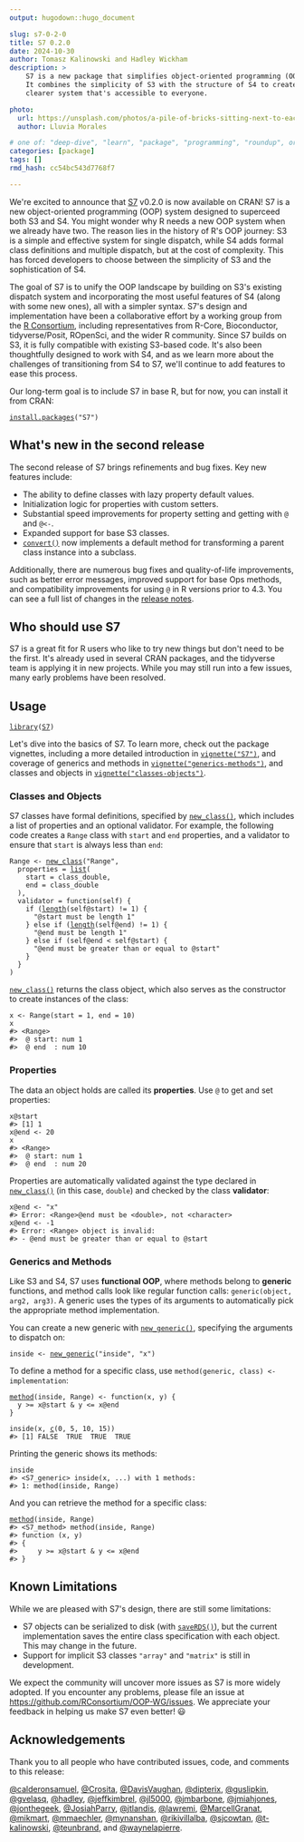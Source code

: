```yaml
---
output: hugodown::hugo_document

slug: s7-0-2-0
title: S7 0.2.0
date: 2024-10-30
author: Tomasz Kalinowski and Hadley Wickham
description: >
    S7 is a new package that simplifies object-oriented programming (OOP) in R. 
    It combines the simplicity of S3 with the structure of S4 to create a 
    clearer system that's accessible to everyone.

photo:
  url: https://unsplash.com/photos/a-pile-of-bricks-sitting-next-to-each-other-O-rCs_m4dvM
  author: Lluvia Morales

# one of: "deep-dive", "learn", "package", "programming", "roundup", or "other"
categories: [package] 
tags: []
rmd_hash: cc54bc543d7768f7

---
```


<!--
TODO:
* [ ] Look over / edit the post's title in the yaml
* [ ] Edit (or delete) the description; note this appears in the Twitter card
* [ ] Pick category and tags (see existing with [`hugodown::tidy_show_meta()`](https://rdrr.io/pkg/hugodown/man/use_tidy_post.html))
* [ ] Find photo & update yaml metadata
* [ ] Create `thumbnail-sq.jpg`; height and width should be equal
* [ ] Create `thumbnail-wd.jpg`; width should be >5x height
* [ ] [`hugodown::use_tidy_thumbnails()`](https://rdrr.io/pkg/hugodown/man/use_tidy_post.html)
* [ ] Add intro sentence, e.g. the standard tagline for the package
* [ ] [`usethis::use_tidy_thanks()`](https://usethis.r-lib.org/reference/use_tidy_thanks.html)
-->

We're excited to announce that [S7](https://rconsortium.github.io/S7/) v0.2.0 is now available on CRAN! S7 is a new object-oriented programming (OOP) system designed to superceed both S3 and S4. You might wonder why R needs a new OOP system when we already have two. The reason lies in the history of R's OOP journey: S3 is a simple and effective system for single dispatch, while S4 adds formal class definitions and multiple dispatch, but at the cost of complexity. This has forced developers to choose between the simplicity of S3 and the sophistication of S4.

The goal of S7 is to unify the OOP landscape by building on S3's existing dispatch system and incorporating the most useful features of S4 (along with some new ones), all with a simpler syntax. S7's design and implementation have been a collaborative effort by a working group from the [R Consortium](https://www.r-consortium.org), including representatives from R-Core, Bioconductor, tidyverse/Posit, ROpenSci, and the wider R community. Since S7 builds on S3, it is fully compatible with existing S3-based code. It's also been thoughtfully designed to work with S4, and as we learn more about the challenges of transitioning from S4 to S7, we'll continue to add features to ease this process.

Our long-term goal is to include S7 in base R, but for now, you can install it from CRAN:

<div class="highlight">

<pre class='chroma'><code class='language-r' data-lang='r'><span><span class='nf'><a href='https://rdrr.io/r/utils/install.packages.html'>install.packages</a></span><span class='o'>(</span><span class='s'>"S7"</span><span class='o'>)</span></span></code></pre>

</div>

## What's new in the second release

The second release of S7 brings refinements and bug fixes. Key new features include:

-   The ability to define classes with lazy property default values.
-   Initialization logic for properties with custom setters.
-   Substantial speed improvements for property setting and getting with `@` and `@<-`.
-   Expanded support for base S3 classes.
-   [`convert()`](https://rconsortium.github.io/S7/reference/convert.html) now implements a default method for transforming a parent class instance into a subclass.

Additionally, there are numerous bug fixes and quality-of-life improvements, such as better error messages, improved support for base Ops methods, and compatibility improvements for using `@` in R versions prior to 4.3. You can see a full list of changes in the [release notes](https://github.com/RConsortium/S7/blob/main/NEWS.md).

## Who should use S7

S7 is a great fit for R users who like to try new things but don't need to be the first. It's already used in several CRAN packages, and the tidyverse team is applying it in new projects. While you may still run into a few issues, many early problems have been resolved.

## Usage

<div class="highlight">

<pre class='chroma'><code class='language-r' data-lang='r'><span><span class='kr'><a href='https://rdrr.io/r/base/library.html'>library</a></span><span class='o'>(</span><span class='nv'><a href='https://github.com/rconsortium/S7/'>S7</a></span><span class='o'>)</span></span></code></pre>

</div>

Let's dive into the basics of S7. To learn more, check out the package vignettes, including a more detailed introduction in [`vignette("S7")`](https://rconsortium.github.io/OOP-WG/articles/S7.html), and coverage of generics and methods in [`vignette("generics-methods")`](https://rconsortium.github.io/OOP-WG/articles/generics-methods.html), and classes and objects in [`vignette("classes-objects")`](https://rconsortium.github.io/OOP-WG/articles/classes-objects.html).

### Classes and Objects

S7 classes have formal definitions, specified by [`new_class()`](https://rconsortium.github.io/S7/reference/new_class.html), which includes a list of properties and an optional validator. For example, the following code creates a `Range` class with `start` and `end` properties, and a validator to ensure that `start` is always less than `end`:

<div class="highlight">

<pre class='chroma'><code class='language-r' data-lang='r'><span><span class='nv'>Range</span> <span class='o'>&lt;-</span> <span class='nf'><a href='https://rconsortium.github.io/S7/reference/new_class.html'>new_class</a></span><span class='o'>(</span><span class='s'>"Range"</span>,</span>
<span>  properties <span class='o'>=</span> <span class='nf'><a href='https://rdrr.io/r/base/list.html'>list</a></span><span class='o'>(</span></span>
<span>    start <span class='o'>=</span> <span class='nv'>class_double</span>,</span>
<span>    end <span class='o'>=</span> <span class='nv'>class_double</span></span>
<span>  <span class='o'>)</span>,</span>
<span>  validator <span class='o'>=</span> <span class='kr'>function</span><span class='o'>(</span><span class='nv'>self</span><span class='o'>)</span> <span class='o'>&#123;</span></span>
<span>    <span class='kr'>if</span> <span class='o'>(</span><span class='nf'><a href='https://rdrr.io/r/base/length.html'>length</a></span><span class='o'>(</span><span class='nv'>self</span><span class='o'>@</span><span class='nv'>start</span><span class='o'>)</span> <span class='o'>!=</span> <span class='m'>1</span><span class='o'>)</span> <span class='o'>&#123;</span></span>
<span>      <span class='s'>"@start must be length 1"</span></span>
<span>    <span class='o'>&#125;</span> <span class='kr'>else</span> <span class='kr'>if</span> <span class='o'>(</span><span class='nf'><a href='https://rdrr.io/r/base/length.html'>length</a></span><span class='o'>(</span><span class='nv'>self</span><span class='o'>@</span><span class='nv'>end</span><span class='o'>)</span> <span class='o'>!=</span> <span class='m'>1</span><span class='o'>)</span> <span class='o'>&#123;</span></span>
<span>      <span class='s'>"@end must be length 1"</span></span>
<span>    <span class='o'>&#125;</span> <span class='kr'>else</span> <span class='kr'>if</span> <span class='o'>(</span><span class='nv'>self</span><span class='o'>@</span><span class='nv'>end</span> <span class='o'>&lt;</span> <span class='nv'>self</span><span class='o'>@</span><span class='nv'>start</span><span class='o'>)</span> <span class='o'>&#123;</span></span>
<span>      <span class='s'>"@end must be greater than or equal to @start"</span></span>
<span>    <span class='o'>&#125;</span></span>
<span>  <span class='o'>&#125;</span></span>
<span><span class='o'>)</span></span></code></pre>

</div>

[`new_class()`](https://rconsortium.github.io/S7/reference/new_class.html) returns the class object, which also serves as the constructor to create instances of the class:

<div class="highlight">

<pre class='chroma'><code class='language-r' data-lang='r'><span><span class='nv'>x</span> <span class='o'>&lt;-</span> <span class='nf'>Range</span><span class='o'>(</span>start <span class='o'>=</span> <span class='m'>1</span>, end <span class='o'>=</span> <span class='m'>10</span><span class='o'>)</span></span>
<span><span class='nv'>x</span></span>
<span><span class='c'>#&gt; &lt;Range&gt;</span></span>
<span><span class='c'>#&gt;  @ start: num 1</span></span>
<span><span class='c'>#&gt;  @ end  : num 10</span></span>
<span></span></code></pre>

</div>

### Properties

The data an object holds are called its **properties**. Use `@` to get and set properties:

<div class="highlight">

<pre class='chroma'><code class='language-r' data-lang='r'><span><span class='nv'>x</span><span class='o'>@</span><span class='nv'>start</span></span>
<span><span class='c'>#&gt; [1] 1</span></span>
<span></span><span><span class='nv'>x</span><span class='o'>@</span><span class='nv'>end</span> <span class='o'>&lt;-</span> <span class='m'>20</span></span>
<span><span class='nv'>x</span></span>
<span><span class='c'>#&gt; &lt;Range&gt;</span></span>
<span><span class='c'>#&gt;  @ start: num 1</span></span>
<span><span class='c'>#&gt;  @ end  : num 20</span></span>
<span></span></code></pre>

</div>

Properties are automatically validated against the type declared in [`new_class()`](https://rconsortium.github.io/S7/reference/new_class.html) (in this case, `double`) and checked by the class **validator**:

<div class="highlight">

<pre class='chroma'><code class='language-r' data-lang='r'><span><span class='nv'>x</span><span class='o'>@</span><span class='nv'>end</span> <span class='o'>&lt;-</span> <span class='s'>"x"</span></span>
<span><span class='c'>#&gt; Error: &lt;Range&gt;@end must be &lt;double&gt;, not &lt;character&gt;</span></span>
<span></span><span><span class='nv'>x</span><span class='o'>@</span><span class='nv'>end</span> <span class='o'>&lt;-</span> <span class='o'>-</span><span class='m'>1</span></span>
<span><span class='c'>#&gt; Error: &lt;Range&gt; object is invalid:</span></span>
<span><span class='c'>#&gt; - @end must be greater than or equal to @start</span></span>
<span></span></code></pre>

</div>

### Generics and Methods

Like S3 and S4, S7 uses **functional OOP**, where methods belong to **generic** functions, and method calls look like regular function calls: `generic(object, arg2, arg3)`. A generic uses the types of its arguments to automatically pick the appropriate method implementation.

You can create a new generic with [`new_generic()`](https://rconsortium.github.io/S7/reference/new_generic.html), specifying the arguments to dispatch on:

<div class="highlight">

<pre class='chroma'><code class='language-r' data-lang='r'><span><span class='nv'>inside</span> <span class='o'>&lt;-</span> <span class='nf'><a href='https://rconsortium.github.io/S7/reference/new_generic.html'>new_generic</a></span><span class='o'>(</span><span class='s'>"inside"</span>, <span class='s'>"x"</span><span class='o'>)</span></span></code></pre>

</div>

To define a method for a specific class, use `method(generic, class) <- implementation`:

<div class="highlight">

<pre class='chroma'><code class='language-r' data-lang='r'><span><span class='nf'><a href='https://rconsortium.github.io/S7/reference/method.html'>method</a></span><span class='o'>(</span><span class='nv'>inside</span>, <span class='nv'>Range</span><span class='o'>)</span> <span class='o'>&lt;-</span> <span class='kr'>function</span><span class='o'>(</span><span class='nv'>x</span>, <span class='nv'>y</span><span class='o'>)</span> <span class='o'>&#123;</span></span>
<span>  <span class='nv'>y</span> <span class='o'>&gt;=</span> <span class='nv'>x</span><span class='o'>@</span><span class='nv'>start</span> <span class='o'>&amp;</span> <span class='nv'>y</span> <span class='o'>&lt;=</span> <span class='nv'>x</span><span class='o'>@</span><span class='nv'>end</span></span>
<span><span class='o'>&#125;</span></span>
<span></span>
<span><span class='nf'>inside</span><span class='o'>(</span><span class='nv'>x</span>, <span class='nf'><a href='https://rdrr.io/r/base/c.html'>c</a></span><span class='o'>(</span><span class='m'>0</span>, <span class='m'>5</span>, <span class='m'>10</span>, <span class='m'>15</span><span class='o'>)</span><span class='o'>)</span></span>
<span><span class='c'>#&gt; [1] FALSE  TRUE  TRUE  TRUE</span></span>
<span></span></code></pre>

</div>

Printing the generic shows its methods:

<div class="highlight">

<pre class='chroma'><code class='language-r' data-lang='r'><span><span class='nv'>inside</span></span>
<span><span class='c'>#&gt; &lt;S7_generic&gt; inside(x, ...) with 1 methods:</span></span>
<span><span class='c'>#&gt; 1: method(inside, Range)</span></span>
<span></span></code></pre>

</div>

And you can retrieve the method for a specific class:

<div class="highlight">

<pre class='chroma'><code class='language-r' data-lang='r'><span><span class='nf'><a href='https://rconsortium.github.io/S7/reference/method.html'>method</a></span><span class='o'>(</span><span class='nv'>inside</span>, <span class='nv'>Range</span><span class='o'>)</span></span>
<span><span class='c'>#&gt; &lt;S7_method&gt; method(inside, Range)</span></span>
<span><span class='c'>#&gt; function (x, y) </span></span>
<span><span class='c'>#&gt; &#123;</span></span>
<span><span class='c'>#&gt;     y &gt;= x@start &amp; y &lt;= x@end</span></span>
<span><span class='c'>#&gt; &#125;</span></span>
<span></span></code></pre>

</div>

## Known Limitations

While we are pleased with S7's design, there are still some limitations:

-   S7 objects can be serialized to disk (with [`saveRDS()`](https://rdrr.io/r/base/readRDS.html)), but the current implementation saves the entire class specification with each object. This may change in the future.
-   Support for implicit S3 classes `"array"` and `"matrix"` is still in development.

We expect the community will uncover more issues as S7 is more widely adopted. If you encounter any problems, please file an issue at <https://github.com/RConsortium/OOP-WG/issues>. We appreciate your feedback in helping us make S7 even better! 😃

## Acknowledgements

Thank you to all people who have contributed issues, code, and comments to this release:

[@calderonsamuel](https://github.com/calderonsamuel), [@Crosita](https://github.com/Crosita), [@DavisVaughan](https://github.com/DavisVaughan), [@dipterix](https://github.com/dipterix), [@guslipkin](https://github.com/guslipkin), [@gvelasq](https://github.com/gvelasq), [@hadley](https://github.com/hadley), [@jeffkimbrel](https://github.com/jeffkimbrel), [@jl5000](https://github.com/jl5000), [@jmbarbone](https://github.com/jmbarbone), [@jmiahjones](https://github.com/jmiahjones), [@jonthegeek](https://github.com/jonthegeek), [@JosiahParry](https://github.com/JosiahParry), [@jtlandis](https://github.com/jtlandis), [@lawremi](https://github.com/lawremi), [@MarcellGranat](https://github.com/MarcellGranat), [@mikmart](https://github.com/mikmart), [@mmaechler](https://github.com/mmaechler), [@mynanshan](https://github.com/mynanshan), [@rikivillalba](https://github.com/rikivillalba), [@sjcowtan](https://github.com/sjcowtan), [@t-kalinowski](https://github.com/t-kalinowski), [@teunbrand](https://github.com/teunbrand), and [@waynelapierre](https://github.com/waynelapierre).

